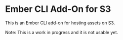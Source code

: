 # Ember CLI Add-On for S3

This is an Ember CLI add-on for hosting assets on S3.

Note: This is a work in progress and it is not usable yet.
